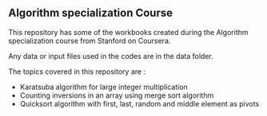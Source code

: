 ## Algorithm specialization Course

This repository has some of the workbooks created during the Algorithm specialization course from Stanford on Coursera.

Any data or input files used in the codes are in the data folder.

The topics covered in this repository are :

 - Karatsuba algorithm for large integer multiplication
 - Counting inversions in an array using merge sort algorithm
 - Quicksort algorithm with first, last, random and middle element as pivots
